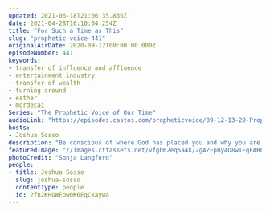 ```yaml
---
updated: 2021-06-18T21:06:35.836Z
date: 2021-04-28T16:10:04.254Z
title: "For Such a Time as This"
slug: "prophetic-voice-441"
originalAirDate: 2020-09-12T00:00:00.000Z
episodeNumber: 441
keywords:
- transfer of influence and affluence
- entertainment industry
- transfer of wealth
- turning around
- esther
- mordecai
Series: "The Prophetic Voice of Our Time"
audioLink: "https://episodes.castos.com/propheticvoice/09-12-13-20-Prophetic-Voice-of-our-Time-[mixdown]-01.mp3"
hosts:
- Joshua Sosso
description: "Be conscious of where God has placed you and why you are there. If you don't step up now, someone else will take your place in this great move. The stage has been set for the transfer of wealth and influence, we need to make sure we are ready for it."
featuredImage: "//images.ctfassets.net/vfgh62eq5a4k/2gAZFpBy4O8wIFqFARLIcj/9ddd3afa51b0231dcb607e90c8b31109/sonja-langford-eIkbSc3SDtI-unsplash__1_.jpg"
photoCredit: "Sonja Langford"
people:
- title: Joshua Sosso
  slug: joshua-sosso
  contentType: people
  id: 2fn2KHOWEow0K6EqCkaywa
---
```


